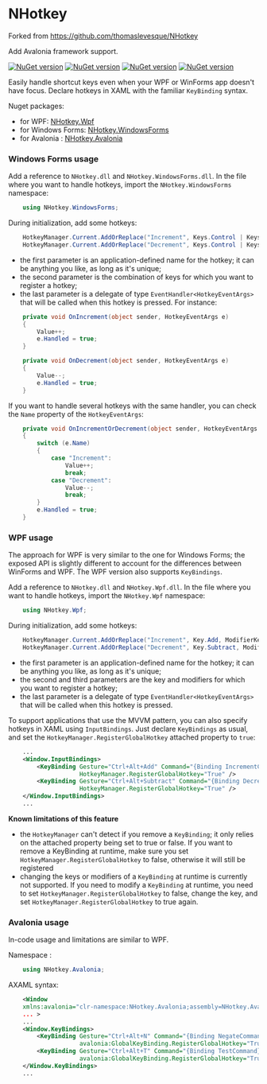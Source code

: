NHotkey
=======

Forked from https://github.com/thomaslevesque/NHotkey

Add Avalonia framework support.

[![NuGet version](https://img.shields.io/nuget/v/NHotkey.svg?logo=nuget&label=NHotkey)](https://www.nuget.org/packages/NHotkey)
[![NuGet version](https://img.shields.io/nuget/v/NHotkey.Wpf.svg?logo=nuget&label=NHotkey.Wpf)](https://www.nuget.org/packages/NHotkey.Wpf)
[![NuGet version](https://img.shields.io/nuget/v/NHotkey.WindowsForms.svg?logo=nuget&label=NHotkey.WindowsForms)](https://www.nuget.org/packages/NHotkey.WindowsForms)
[![NuGet version](https://img.shields.io/nuget/v/NHotkey.Avalonia.svg?logo=nuget&label=NHotkey.Avalonia)](https://www.nuget.org/packages/NHotkey.Avalonia)

Easily handle shortcut keys even when your WPF or WinForms app doesn't have focus. Declare hotkeys in XAML with the familiar `KeyBinding` syntax.

Nuget packages:
- for WPF: [NHotkey.Wpf](http://www.nuget.org/packages/NHotkey.Wpf/)
- for Windows Forms: [NHotkey.WindowsForms](http://www.nuget.org/packages/NHotkey.WindowsForms/)
- for Avalonia : [NHotkey.Avalonia](http://www.nuget.org/packages/NHotkey.Avalonia/)

### Windows Forms usage

Add a reference to `NHotkey.dll` and `NHotkey.WindowsForms.dll`. In the file where you want to
handle hotkeys, import the `NHotkey.WindowsForms` namespace:

```csharp
    using NHotkey.WindowsForms;
```

During initialization, add some hotkeys:

```csharp
    HotkeyManager.Current.AddOrReplace("Increment", Keys.Control | Keys.Alt | Keys.Add, OnIncrement);
    HotkeyManager.Current.AddOrReplace("Decrement", Keys.Control | Keys.Alt | Keys.Subtract, OnDecrement);
```

- the first parameter is an application-defined name for the hotkey; it can be anything you like,
as long as it's unique;
- the second parameter is the combination of keys for which you want to register a hotkey;
- the last parameter is a delegate of type `EventHandler<HotkeyEventArgs>` that will be called
when this hotkey is pressed. For instance:

```csharp
    private void OnIncrement(object sender, HotkeyEventArgs e)
    {
        Value++;
        e.Handled = true;
    }

    private void OnDecrement(object sender, HotkeyEventArgs e)
    {
        Value--;
        e.Handled = true;
    }
```

If you want to handle several hotkeys with the same handler, you can check the `Name`
property of the `HotkeyEventArgs`:

```csharp
    private void OnIncrementOrDecrement(object sender, HotkeyEventArgs e)
    {
        switch (e.Name)
        {
            case "Increment":
                Value++;
                break;
            case "Decrement":
                Value--;
                break;
        }
        e.Handled = true;
    }
```

### WPF usage

The approach for WPF is very similar to the one for Windows Forms; the exposed API is slightly
different to account for the differences between WinForms and WPF. The WPF version also
supports `KeyBindings`.

Add a reference to `NHotkey.dll` and `NHotkey.Wpf.dll`. In the file where you want to
handle hotkeys, import the `NHotkey.Wpf` namespace:

```csharp
    using NHotkey.Wpf;
```

During initialization, add some hotkeys:

```csharp
    HotkeyManager.Current.AddOrReplace("Increment", Key.Add, ModifierKeys.Control | ModifierKeys.Alt, OnIncrement);
    HotkeyManager.Current.AddOrReplace("Decrement", Key.Subtract, ModifierKeys.Control | ModifierKeys.Alt, OnDecrement);
```

- the first parameter is an application-defined name for the hotkey; it can be anything you like,
as long as it's unique;
- the second and third parameters are the key and modifiers for which you want to register a hotkey;
- the last parameter is a delegate of type `EventHandler<HotkeyEventArgs>` that will be called
when this hotkey is pressed.

To support applications that use the MVVM pattern, you can also specify hotkeys in XAML using
`InputBindings`. Just declare `KeyBindings` as usual, and set the `HotkeyManager.RegisterGlobalHotkey`
attached property to `true`:

```xml
    ...
    <Window.InputBindings>
        <KeyBinding Gesture="Ctrl+Alt+Add" Command="{Binding IncrementCommand}"
                    HotkeyManager.RegisterGlobalHotkey="True" />
        <KeyBinding Gesture="Ctrl+Alt+Subtract" Command="{Binding DecrementCommand}"
                    HotkeyManager.RegisterGlobalHotkey="True" />
    </Window.InputBindings>
    ...
```

**Known limitations of this feature**

- the `HotkeyManager` can't detect if you remove a `KeyBinding`; it only relies on the
attached property being set to true or false. If you want to remove a KeyBinding at runtime,
make sure you set `HotkeyManager.RegisterGlobalHotkey` to false, otherwise it will
still be registered
- changing the keys or modifiers of a `KeyBinding` at runtime is currently not supported. If
you need to modify a `KeyBinding` at runtime, you need to set `HotkeyManager.RegisterGlobalHotkey`
to false, change the key, and set `HotkeyManager.RegisterGlobalHotkey` to true again.

### Avalonia usage

In-code usage and limitations are similar to WPF.

Namespace :
```csharp
    using NHotkey.Avalonia;
```

AXAML syntax:
```xml
    <Window 
    xmlns:avalonia="clr-namespace:NHotkey.Avalonia;assembly=NHotkey.Avalonia"
    ... >
    ...
    <Window.KeyBindings>
        <KeyBinding Gesture="Ctrl+Alt+N" Command="{Binding NegateCommand}"
                    avalonia:GlobalKeyBinding.RegisterGlobalHotkey="True" />
        <KeyBinding Gesture="Ctrl+Alt+T" Command="{Binding TestCommand}"
                    avalonia:GlobalKeyBinding.RegisterGlobalHotkey="True" />
    </Window.KeyBindings>
    ...
```